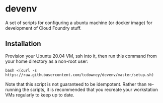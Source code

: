 # devenv

A set of scripts for configuring a ubuntu machine (or docker image) for development of Cloud Foundry stuff.

## Installation

Provision your Ubuntu 20.04 VM, ssh into it, then run this command from your
home directory as a non-root user:

```
bash <(curl -s https://raw.githubusercontent.com/tcdowney/devenv/master/setup.sh)
```

Note that this script is not guaranteed to be idempotent. Rather than re-running the scripts, it is recommended that you recreate your workstation VMs regularly to keep up to date.
